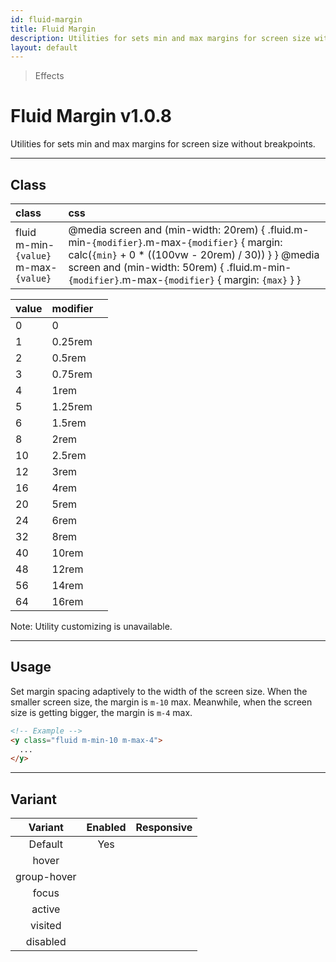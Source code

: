 ```yaml
---
id: fluid-margin
title: Fluid Margin
description: Utilities for sets min and max margins for screen size without breakpoints.
layout: default
---
```


> Effects

# Fluid Margin <span class="ml-1 px-2 py-1 text-sm text-gray-600 bg-gray-300">v1.0.8</span>

Utilities for sets min and max margins for screen size without breakpoints.

---

## Class

| <span class="px-3 py-1 text-white bg-charcoal-100 rounded-full">class</span> | <span class="px-3 py-1 text-white bg-charcoal-100 rounded-full">css</span> |
|:--|:--|
| fluid <br> m-min-`{value}` <br> m-max-`{value}` | @media screen and (min-width: 20rem) { .fluid.m-min-`{modifier}`.m-max-`{modifier}` { margin: calc(`{min}` + 0 * ((100vw - 20rem) / 30)) } } @media screen and (min-width: 50rem) {  .fluid.m-min-`{modifier}`.m-max-`{modifier}` { margin: `{max}` } } |

| <span class="px-3 py-1 text-white bg-charcoal-100 rounded-full">value</span> | <span class="px-3 py-1 text-white bg-charcoal-100 rounded-full">modifier</span> | |
|:--|:--|:-:|
| 0 | 0 |
| 1 | 0.25rem |
| 2 | 0.5rem |
| 3 | 0.75rem |
| 4 | 1rem |
| 5 | 1.25rem |
| 6 | 1.5rem |
| 8 | 2rem |
| 10 | 2.5rem |
| 12 | 3rem |
| 16 | 4rem |
| 20 | 5rem |
| 24 | 6rem |
| 32 | 8rem |
| 40 | 10rem |
| 48 | 12rem |
| 56 | 14rem |
| 64 | 16rem |

<y class="mx-4 my-4 p-3 border-l-8 border-gray-600 text-sm text-gray-600 bg-gray-200">
  <span class="pr-1 font-semibold">
    Note:
  </span>
  Utility customizing is unavailable.
</y>

---

## Usage

Set margin spacing adaptively to the width of the screen size. When the smaller screen size, the margin is `m-10` max. Meanwhile, when the screen size is getting bigger, the margin is `m-4` max.

```html
<!-- Example -->
<y class="fluid m-min-10 m-max-4">
  ...
</y>
```

---

## Variant

| <span class="font-semibold underline">Variant</span> | <span class="font-semibold underline">Enabled</span> | <span class="font-semibold underline">Responsive</span> |
|:-:|:-:|:-:|
| Default | Yes | |
| hover| | |
| group-hover | | |
| focus | | |
| active | | |
| visited | | |
| disabled | | |